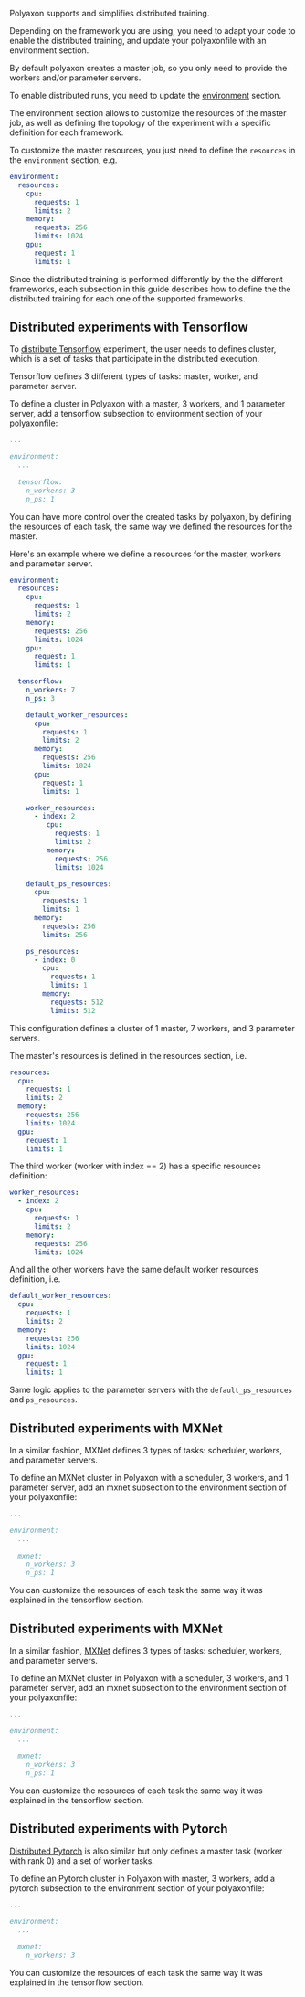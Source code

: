 Polyaxon supports and simplifies distributed training. 

Depending on the framework you are using, you need to adapt your code to enable the distributed training, 
and update your polyaxonfile with an environment section.

By default polyaxon creates a master job, so you only need to provide the workers and/or parameter servers.

To enable distributed runs, you need to update the [environment](/sections#environment) section.

The environment section allows to customize the resources of the master job, 
as well as defining the topology of the experiment with a specific definition for each framework.

To customize the master resources, you just need to define the `resources` in the `environment` section, e.g.

```yaml
environment:
  resources:
    cpu:
      requests: 1
      limits: 2
    memory:
      requests: 256
      limits: 1024
    gpu:
      request: 1
      limits: 1
```

Since the distributed training is performed differently by the the different frameworks, 
each subsection in this guide describes how to define the the distributed training for each one of the supported frameworks.

## Distributed experiments with Tensorflow

To [distribute Tensorflow](https://www.tensorflow.org/deploy/distributed) experiment, 
the user needs to defines cluster, which is a set of tasks that participate in the distributed execution.

Tensorflow defines 3 different types of tasks: master, worker, and parameter server.

To define a cluster in Polyaxon with a master, 3 workers, and 1 parameter server, 
add a tensorflow subsection to environment section of your polyaxonfile: 

```yaml
...

environment:
  ...
  
  tensorflow:
    n_workers: 3
    n_ps: 1
```

You can have more control over the created tasks by polyaxon, by defining the resources of each task, 
the same way we defined the resources for the master.

Here's an example where we define a resources for the master, workers and parameter server. 


```yaml
environment:
  resources:
    cpu:
      requests: 1
      limits: 2
    memory:
      requests: 256
      limits: 1024
    gpu:
      request: 1
      limits: 1

  tensorflow:
    n_workers: 7
    n_ps: 3

    default_worker_resources:
      cpu:
        requests: 1
        limits: 2
      memory:
        requests: 256
        limits: 1024
      gpu:
        request: 1
        limits: 1

    worker_resources:
      - index: 2
         cpu:
           requests: 1
           limits: 2
         memory:
           requests: 256
           limits: 1024

    default_ps_resources:
      cpu:
        requests: 1
        limits: 1
      memory:
        requests: 256
        limits: 256

    ps_resources:
      - index: 0
        cpu:
          requests: 1
          limits: 1
        memory:
          requests: 512
          limits: 512
```

This configuration defines a cluster of 1 master, 7 workers, and 3 parameter servers.

The master's resources is defined in the resources section, i.e.

```yaml
resources:
  cpu:
    requests: 1
    limits: 2
  memory:
    requests: 256
    limits: 1024
  gpu:
    request: 1
    limits: 1
``` 

The third worker (worker with index == 2) has a specific resources definition:

```yaml
worker_resources:
  - index: 2
    cpu:
      requests: 1
      limits: 2
    memory:
      requests: 256
      limits: 1024
```
And all the other workers have the same default worker resources definition, i.e.

```yaml
default_worker_resources:
  cpu:
    requests: 1
    limits: 2
  memory:
    requests: 256
    limits: 1024
  gpu:
    request: 1
    limits: 1
```

Same logic applies to the parameter servers with the `default_ps_resources` and `ps_resources`.

## Distributed experiments with MXNet

In a similar fashion, MXNet defines 3 types of tasks: scheduler, workers, and parameter servers.

To define an MXNet cluster in Polyaxon with a scheduler, 3 workers, and 1 parameter server, 
add an mxnet subsection to the environment section of your polyaxonfile: 

```yaml
...

environment:
  ...
  
  mxnet:
    n_workers: 3
    n_ps: 1
```

You can customize the resources of each task the same way it was explained in the tensorflow section.


## Distributed experiments with MXNet

In a similar fashion, [MXNet](https://mxnet.incubator.apache.org/faq/multi_devices.html#distributed-training-with-multiple-machines) defines 3 types of tasks: scheduler, workers, and parameter servers.

To define an MXNet cluster in Polyaxon with a scheduler, 3 workers, and 1 parameter server, 
add an mxnet subsection to the environment section of your polyaxonfile: 

```yaml
...

environment:
  ...
  
  mxnet:
    n_workers: 3
    n_ps: 1
```

You can customize the resources of each task the same way it was explained in the tensorflow section.


## Distributed experiments with Pytorch

[Distributed Pytorch](http://pytorch.org/tutorials/intermediate/dist_tuto.html) is also similar but only defines a master task (worker with rank 0) and a set of worker tasks. 

To define an Pytorch cluster in Polyaxon with master, 3 workers, 
add a pytorch subsection to the environment section of your polyaxonfile: 


```yaml
...

environment:
  ...
  
  mxnet:
    n_workers: 3
```

You can customize the resources of each task the same way it was explained in the tensorflow section.
